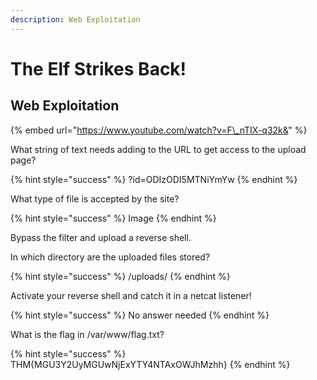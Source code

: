 ```yaml
---
description: Web Exploitation
---
```


# The Elf Strikes Back!

## Web Exploitation

{% embed url="https://www.youtube.com/watch?v=F\_nTIX-q32k&" %}

What string of text needs adding to the URL to get access to the upload page?

{% hint style="success" %}
?id=ODIzODI5MTNiYmYw
{% endhint %}

What type of file is accepted by the site?

{% hint style="success" %}
Image
{% endhint %}

Bypass the filter and upload a reverse shell.

In which directory are the uploaded files stored?

{% hint style="success" %}
/uploads/
{% endhint %}

Activate your reverse shell and catch it in a netcat listener!

{% hint style="success" %}
No answer needed
{% endhint %}

What is the flag in /var/www/flag.txt?

{% hint style="success" %}
THM{MGU3Y2UyMGUwNjExYTY4NTAxOWJhMzhh}
{% endhint %}



